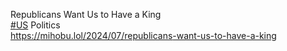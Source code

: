 Republicans Want Us to Have a King  
[\#<span>US</span>](https://social.lol/tags/US) Politics  
[<span class="invisible">https://</span><span class="ellipsis">mihobu.lol/2024/07/republicans</span><span class="invisible">-want-us-to-have-a-king</span>](https://mihobu.lol/2024/07/republicans-want-us-to-have-a-king)
